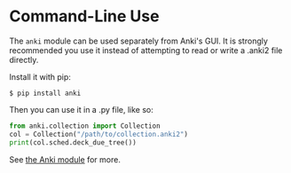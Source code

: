 # Command-Line Use

The `anki` module can be used separately from Anki's GUI. It is
strongly recommended you use it instead of attempting to read or
write a .anki2 file directly.

Install it with pip:

```shell
$ pip install anki
```

Then you can use it in a .py file, like so:

```python
from anki.collection import Collection
col = Collection("/path/to/collection.anki2")
print(col.sched.deck_due_tree())
```

See [the Anki module](./the-anki-module.md) for more.
